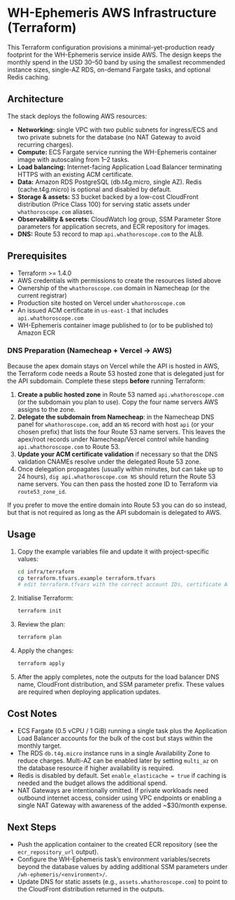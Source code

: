 # WH-Ephemeris AWS Infrastructure (Terraform)

This Terraform configuration provisions a minimal-yet-production ready footprint for the WH-Ephemeris service inside AWS. The design keeps the monthly spend in the USD 30–50 band by using the smallest recommended instance sizes, single-AZ RDS, on-demand Fargate tasks, and optional Redis caching.

## Architecture

The stack deploys the following AWS resources:

- **Networking:** single VPC with two public subnets for ingress/ECS and two private subnets for the database (no NAT Gateway to avoid recurring charges).
- **Compute:** ECS Fargate service running the WH-Ephemeris container image with autoscaling from 1–2 tasks.
- **Load balancing:** Internet-facing Application Load Balancer terminating HTTPS with an existing ACM certificate.
- **Data:** Amazon RDS PostgreSQL (db.t4g.micro, single AZ). Redis (cache.t4g.micro) is optional and disabled by default.
- **Storage & assets:** S3 bucket backed by a low-cost CloudFront distribution (Price Class 100) for serving static assets under `whathoroscope.com` aliases.
- **Observability & secrets:** CloudWatch log group, SSM Parameter Store parameters for application secrets, and ECR repository for images.
- **DNS:** Route 53 record to map `api.whathoroscope.com` to the ALB.

## Prerequisites

- Terraform >= 1.4.0
- AWS credentials with permissions to create the resources listed above
- Ownership of the `whathoroscope.com` domain in Namecheap (or the current registrar)
- Production site hosted on Vercel under `whathoroscope.com`
- An issued ACM certificate in `us-east-1` that includes `api.whathoroscope.com`
- WH-Ephemeris container image published to (or to be published to) Amazon ECR

### DNS Preparation (Namecheap + Vercel → AWS)

Because the apex domain stays on Vercel while the API is hosted in AWS, the Terraform code needs a Route 53 hosted zone that is delegated just for the API subdomain. Complete these steps **before** running Terraform:

1. **Create a public hosted zone** in Route 53 named `api.whathoroscope.com` (or the subdomain you plan to use). Copy the four name servers AWS assigns to the zone.
2. **Delegate the subdomain from Namecheap**: in the Namecheap DNS panel for `whathoroscope.com`, add an `NS` record with host `api` (or your chosen prefix) that lists the four Route 53 name servers. This leaves the apex/root records under Namecheap/Vercel control while handing `api.whathoroscope.com` to Route 53.
3. **Update your ACM certificate validation** if necessary so that the DNS validation CNAMEs resolve under the delegated Route 53 zone.
4. Once delegation propagates (usually within minutes, but can take up to 24 hours), `dig api.whathoroscope.com NS` should return the Route 53 name servers. You can then pass the hosted zone ID to Terraform via `route53_zone_id`.

If you prefer to move the entire domain into Route 53 you can do so instead, but that is not required as long as the API subdomain is delegated to AWS.

## Usage

1. Copy the example variables file and update it with project-specific values:

   ```bash
   cd infra/terraform
   cp terraform.tfvars.example terraform.tfvars
   # edit terraform.tfvars with the correct account IDs, certificate ARN, passwords, etc.
   ```

2. Initialise Terraform:

   ```bash
   terraform init
   ```

3. Review the plan:

   ```bash
   terraform plan
   ```

4. Apply the changes:

   ```bash
   terraform apply
   ```

5. After the apply completes, note the outputs for the load balancer DNS name, CloudFront distribution, and SSM parameter prefix. These values are required when deploying application updates.

## Cost Notes

- ECS Fargate (0.5 vCPU / 1 GiB) running a single task plus the Application Load Balancer accounts for the bulk of the cost but stays within the monthly target.
- The RDS `db.t4g.micro` instance runs in a single Availability Zone to reduce charges. Multi-AZ can be enabled later by setting `multi_az` on the database resource if higher availability is required.
- Redis is disabled by default. Set `enable_elasticache = true` if caching is needed and the budget allows the additional spend.
- NAT Gateways are intentionally omitted. If private workloads need outbound internet access, consider using VPC endpoints or enabling a single NAT Gateway with awareness of the added ~$30/month expense.

## Next Steps

- Push the application container to the created ECR repository (see the `ecr_repository_url` output).
- Configure the WH-Ephemeris task’s environment variables/secrets beyond the database values by adding additional SSM parameters under `/wh-ephemeris/<environment>/`.
- Update DNS for static assets (e.g., `assets.whathoroscope.com`) to point to the CloudFront distribution returned in the outputs.

